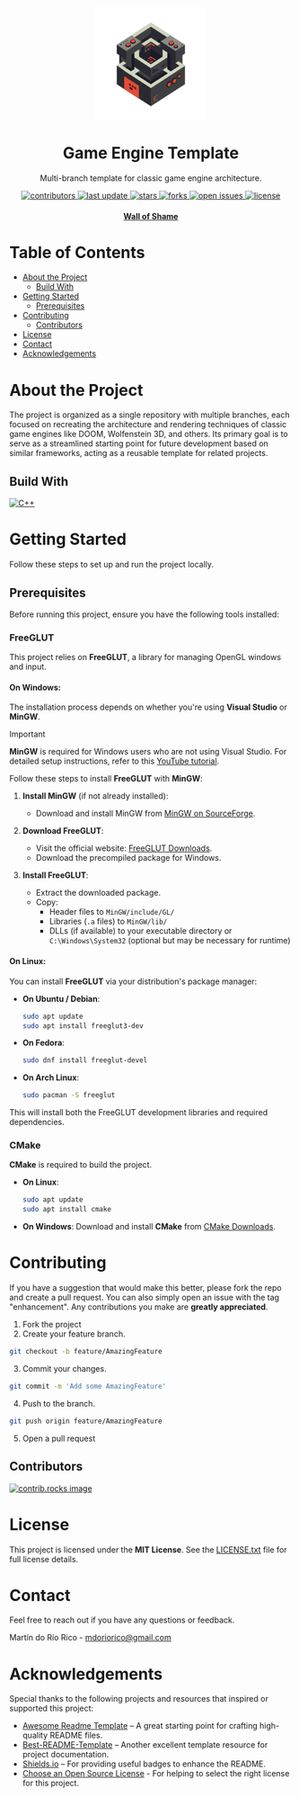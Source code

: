 <div align="center">
  <!--suppress CheckImageSize -->
  <img src=".assets/logo-01.png" alt="logo" width="200" height="auto" />
  <h1>Game Engine Template</h1>
  <p>
    Multi-branch template for classic game engine architecture.
  </p>
  <p>
    <a href="https://github.com/Meleagrista/cpp-game-engine/graphs/contributors">
      <img src="https://img.shields.io/github/contributors/Meleagrista/cpp-game-engine" alt="contributors" />
    </a>
    <a href="">
      <img src="https://img.shields.io/github/last-commit/Meleagrista/cpp-game-engine" alt="last update" />
    </a>
    <a href="https://github.com/Meleagrista/cpp-game-engine/stargazers">
      <img src="https://img.shields.io/github/stars/Meleagrista/cpp-game-engine" alt="stars" />
    </a>
    <a href="https://github.com/Meleagrista/cpp-game-engine/network/members">
      <img src="https://img.shields.io/github/forks/Meleagrista/cpp-game-engine" alt="forks" />
    </a>
    <a href="https://github.com/Meleagrista/cpp-game-engine/issues/">
      <img src="https://img.shields.io/github/issues/Meleagrista/cpp-game-engine" alt="open issues" />
    </a>
    <a href="https://github.com/Meleagrista/cpp-game-engine/blob/main/LICENSE.txt">
      <img src="https://img.shields.io/github/license/Meleagrista/cpp-game-engine" alt="license" />
    </a>
  </p>

  <h4>
    <a href="https://github.com/Meleagrista/cpp-game-engine/blob/wolfenstein-3d/WALLOFSHAME.md">Wall of Shame</a>
  </h4>

</div>

# Table of Contents
- [About the Project](#about-the-project)
   - [Build With](#build-with)
- [Getting Started](#getting-started)
   - [Prerequisites](#prerequisites)
- [Contributing](#contributing)
   - [Contributors](#contributors)
- [License](#license)
- [Contact](#contact)
- [Acknowledgements](#acknowledgements)

# About the Project
The project is organized as a single repository with multiple branches, each focused on recreating the architecture and rendering techniques of classic game engines like DOOM, Wolfenstein 3D, and others. Its primary goal is to serve as a streamlined starting point for future development based on similar frameworks, acting as a reusable template for related projects.

## Build With
[![C++][cpp-badge]][cpp-url]

# Getting Started
Follow these steps to set up and run the project locally.

## Prerequisites
Before running this project, ensure you have the following tools installed:

### FreeGLUT
This project relies on **FreeGLUT**, a library for managing OpenGL windows and input.

#### On Windows:
The installation process depends on whether you're using **Visual Studio** or **MinGW**. 

> [!IMPORTANT]
> **MinGW** is required for Windows users who are not using Visual Studio. For detailed setup instructions, refer to this [YouTube tutorial](https://www.youtube.com/watch?v=AUFZnA3lW_Q&list=PLmXuiVQyhgd9ZwaF5aWwZblLx9wTBJDAE&index=5).

Follow these steps to install **FreeGLUT** with **MinGW**:

1. **Install MinGW** (if not already installed):
   - Download and install MinGW from [MinGW on SourceForge](https://sourceforge.net/projects/mingw/).

2. **Download FreeGLUT**:
   - Visit the official website: [FreeGLUT Downloads](https://freeglut.sourceforge.net).
   - Download the precompiled package for Windows.

3. **Install FreeGLUT**:
   - Extract the downloaded package.
   - Copy:
     - Header files to `MinGW/include/GL/`
     - Libraries (`.a` files) to `MinGW/lib/`
     - DLLs (if available) to your executable directory or `C:\Windows\System32` (optional but may be necessary for runtime)

#### On Linux:
You can install **FreeGLUT** via your distribution's package manager:

- **On Ubuntu / Debian**:
  ```bash
  sudo apt update
  sudo apt install freeglut3-dev
  ```

- **On Fedora**:
  ```bash
  sudo dnf install freeglut-devel
  ```

- **On Arch Linux**:
  ```bash
  sudo pacman -S freeglut
  ```

This will install both the FreeGLUT development libraries and required dependencies.

### CMake
**CMake** is required to build the project.

- **On Linux**:
  ```bash
  sudo apt update
  sudo apt install cmake
  ```

- **On Windows**:
  Download and install **CMake** from [CMake Downloads](https://cmake.org/download/).

# Contributing
If you have a suggestion that would make this better, please fork the repo and create a pull request. You can also simply open an issue with the tag "enhancement".
Any contributions you make are **greatly appreciated**.

1. Fork the project
2. Create your feature branch.
  ```bash
  git checkout -b feature/AmazingFeature
  ``` 
3. Commit your changes.
  ```bash
  git commit -m 'Add some AmazingFeature'
  ``` 
4. Push to the branch.
  ```bash
  git push origin feature/AmazingFeature
  ``` 
5. Open a pull request

## Contributors
<a href="https://github.com/Meleagrista/cpp-game-engine/graphs/contributors">
  <img src="https://contrib.rocks/image?repo=Meleagrista/cpp-game-engine" alt="contrib.rocks image" />
</a>

# License
This project is licensed under the **MIT License**. See the [LICENSE.txt](./LICENSE.txt) file for full license details.

# Contact
Feel free to reach out if you have any questions or feedback.

Martín do Río Rico - [mdoriorico@gmail.com](mailto:mdoriorico@gmail.com)

# Acknowledgements
Special thanks to the following projects and resources that inspired or supported this project:

- [Awesome Readme Template](https://github.com/Louis3797/awesome-readme-template) – A great starting point for crafting high-quality README files.
- [Best-README-Template](https://github.com/othneildrew/Best-README-Template) – Another excellent template resource for project documentation.
- [Shields.io](https://shields.io/) – For providing useful badges to enhance the README.
- [Choose an Open Source License](https://choosealicense.com/) - For helping to select the right license for this project.

[cpp-badge]: https://img.shields.io/badge/c%2B%2B-%2300599C?style=for-the-badge&logo=C%2B%2B&logoColor=white
[cpp-url]: https://bloodshed.net